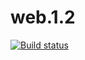 # web.1.2
[![Build status](https://ci.appveyor.com/api/projects/status/ds95745150cg3483/branch/main?svg=true)](https://ci.appveyor.com/project/alenakatkova96/web1-2/branch/main)

